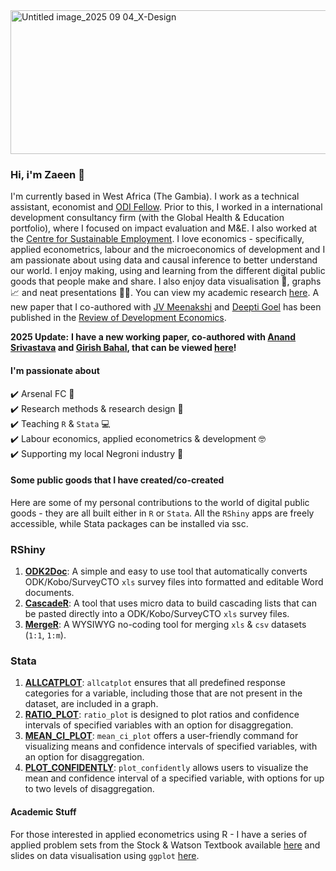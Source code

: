 <img width="980" height="230" alt="Untitled image_2025 09 04_X-Design" src="https://github.com/user-attachments/assets/11d6d1b3-26d0-4ff4-a095-ca4e810786d5" />


### Hi, i'm Zaeen 👋
I'm currently based in West Africa (The Gambia). I work as a technical assistant, economist and [ODI Fellow](https://odi.org/en/fellowship-scheme/). Prior to this, I worked in a international development consultancy firm (with the Global Health & Education portfolio), where I focused on impact evaluation and M&E. I also worked at the [Centre for Sustainable Employment](https://azimpremjiuniversity.edu.in/cse). I love economics - specifically, applied econometrics, labour and the microeconomics of development and I am passionate about using data and causal inference to better understand our world. I enjoy making, using and learning from the different digital public goods that people make and share. I also enjoy data visualisation 🎨, graphs 📈 and neat presentations 👩‍🏫. You can view my academic research [here](https://scholar.google.com/citations?user=kParvqgAAAAJ&hl=en). A new paper that I co-authored with [JV Meenakshi](https://www.iiitd.ac.in/jvmeenakshi) and [Deepti Goel](https://sites.google.com/view/deepti-goel/home) has been published in the [Review of Development Economics](https://onlinelibrary.wiley.com/doi/abs/10.1111/rode.13105). 

**2025 Update:** **I have a new working paper, co-authored with [Anand Srivastava](https://sites.google.com/site/anandshrivastava1984/) and [Girish Bahal](https://www.girishbahal.com/), that can be viewed [here](https://drive.google.com/file/d/1XG1dQUbuA_t10AhTuruqfNNvXQ3VjBkE/view)!**

#### I'm passionate about  
✔️ Arsenal FC 🔴  
✔️ Research methods & research design 📄  
✔️ Teaching `R` & `Stata` 💻  
✔️ Labour economics, applied econometrics & development 🤓    
✔️ Supporting my local Negroni industry 🥃
 
#### Some public goods that I have created/co-created
Here are some of my personal contributions to the world of digital public goods - they are all built either in ```R``` or ```Stata```. All the ```RShiny``` apps are freely accessible, while Stata packages can be installed via ssc.

### RShiny  
1. **[ODK2Doc](https://zaeendesouza.shinyapps.io/ODK2Doc/)**: A simple and easy to use tool that automatically converts ODK/Kobo/SurveyCTO `xls` survey files into formatted and editable Word documents.
2. **[CascadeR](https://zaeendesouza.shinyapps.io/CascadeR/)**: A tool that uses micro data to build cascading lists that can be pasted directly into a ODK/Kobo/SurveyCTO `xls` survey files.
3. **[MergeR](https://zaeendesouza.shinyapps.io/MergeR/)**: A WYSIWYG no-coding tool for merging `xls` & `csv` datasets (`1:1`, `1:m`).

### Stata  
1. **[ALLCATPLOT](https://scholar.google.com/citations?view_op=view_citation&hl=en&user=kParvqgAAAAJ&citation_for_view=kParvqgAAAAJ:IjCSPb-OGe4C)**: `allcatplot` ensures that all predefined response categories for a variable, including those that are not present in the dataset, are included in a graph.
2. **[RATIO_PLOT](https://scholar.google.com/citations?view_op=view_citation&hl=en&user=kParvqgAAAAJ&citation_for_view=kParvqgAAAAJ:2osOgNQ5qMEC)**: `ratio_plot` is designed to plot ratios and confidence intervals of specified variables with an option for disaggregation.
3. **[MEAN_CI_PLOT](https://scholar.google.com/citations?view_op=view_citation&hl=en&user=kParvqgAAAAJ&citation_for_view=kParvqgAAAAJ:d1gkVwhDpl0C)**: `mean_ci_plot` offers a user-friendly command for visualizing means and confidence intervals of specified variables, with an option for disaggregation.
4. **[PLOT_CONFIDENTLY](https://scholar.google.com/citations?view_op=view_citation&hl=en&user=kParvqgAAAAJ&citation_for_view=kParvqgAAAAJ:9yKSN-GCB0IC)**: `plot_confidently` allows users to visualize the mean and confidence interval of a specified variable, with options for up to two levels of disaggregation.

#### Academic Stuff
For those interested in applied econometrics using R - I have a series of applied problem sets from the Stock & Watson Textbook available [here](https://github.com/zaeendesouza/econometric-methods) and slides on data visualisation using ```ggplot``` [here](https://github.com/zaeendesouza/ggplotworkshop).
